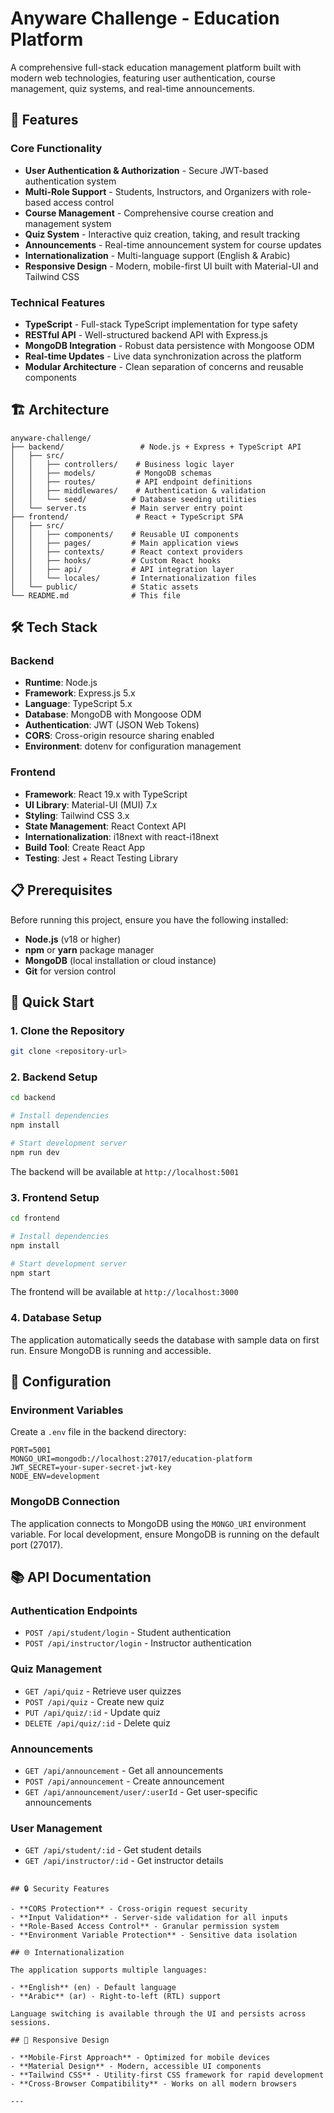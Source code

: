 # Anyware Challenge - Education Platform

A comprehensive full-stack education management platform built with modern web technologies, featuring user authentication, course management, quiz systems, and real-time announcements.

## 🚀 Features

### Core Functionality

- **User Authentication & Authorization** - Secure JWT-based authentication system
- **Multi-Role Support** - Students, Instructors, and Organizers with role-based access control
- **Course Management** - Comprehensive course creation and management system
- **Quiz System** - Interactive quiz creation, taking, and result tracking
- **Announcements** - Real-time announcement system for course updates
- **Internationalization** - Multi-language support (English & Arabic)
- **Responsive Design** - Modern, mobile-first UI built with Material-UI and Tailwind CSS

### Technical Features

- **TypeScript** - Full-stack TypeScript implementation for type safety
- **RESTful API** - Well-structured backend API with Express.js
- **MongoDB Integration** - Robust data persistence with Mongoose ODM
- **Real-time Updates** - Live data synchronization across the platform
- **Modular Architecture** - Clean separation of concerns and reusable components

## 🏗️ Architecture

```
anyware-challenge/
├── backend/                 # Node.js + Express + TypeScript API
│   ├── src/
│   │   ├── controllers/    # Business logic layer
│   │   ├── models/         # MongoDB schemas
│   │   ├── routes/         # API endpoint definitions
│   │   ├── middlewares/    # Authentication & validation
│   │   └── seed/          # Database seeding utilities
│   └── server.ts          # Main server entry point
├── frontend/               # React + TypeScript SPA
│   ├── src/
│   │   ├── components/    # Reusable UI components
│   │   ├── pages/         # Main application views
│   │   ├── contexts/      # React context providers
│   │   ├── hooks/         # Custom React hooks
│   │   ├── api/           # API integration layer
│   │   └── locales/       # Internationalization files
│   └── public/            # Static assets
└── README.md              # This file
```

## 🛠️ Tech Stack

### Backend

- **Runtime**: Node.js
- **Framework**: Express.js 5.x
- **Language**: TypeScript 5.x
- **Database**: MongoDB with Mongoose ODM
- **Authentication**: JWT (JSON Web Tokens)
- **CORS**: Cross-origin resource sharing enabled
- **Environment**: dotenv for configuration management

### Frontend

- **Framework**: React 19.x with TypeScript
- **UI Library**: Material-UI (MUI) 7.x
- **Styling**: Tailwind CSS 3.x
- **State Management**: React Context API
- **Internationalization**: i18next with react-i18next
- **Build Tool**: Create React App
- **Testing**: Jest + React Testing Library

## 📋 Prerequisites

Before running this project, ensure you have the following installed:

- **Node.js** (v18 or higher)
- **npm** or **yarn** package manager
- **MongoDB** (local installation or cloud instance)
- **Git** for version control

## 🚀 Quick Start

### 1. Clone the Repository

```bash
git clone <repository-url>
```

### 2. Backend Setup

```bash
cd backend

# Install dependencies
npm install

# Start development server
npm run dev
```

The backend will be available at `http://localhost:5001`

### 3. Frontend Setup

```bash
cd frontend

# Install dependencies
npm install

# Start development server
npm start
```

The frontend will be available at `http://localhost:3000`

### 4. Database Setup

The application automatically seeds the database with sample data on first run. Ensure MongoDB is running and accessible.

## 🔧 Configuration

### Environment Variables

Create a `.env` file in the backend directory:

```env
PORT=5001
MONGO_URI=mongodb://localhost:27017/education-platform
JWT_SECRET=your-super-secret-jwt-key
NODE_ENV=development
```

### MongoDB Connection

The application connects to MongoDB using the `MONGO_URI` environment variable. For local development, ensure MongoDB is running on the default port (27017).

## 📚 API Documentation

### Authentication Endpoints

- `POST /api/student/login` - Student authentication
- `POST /api/instructor/login` - Instructor authentication

### Quiz Management

- `GET /api/quiz` - Retrieve user quizzes
- `POST /api/quiz` - Create new quiz
- `PUT /api/quiz/:id` - Update quiz
- `DELETE /api/quiz/:id` - Delete quiz

### Announcements

- `GET /api/announcement` - Get all announcements
- `POST /api/announcement` - Create announcement
- `GET /api/announcement/user/:userId` - Get user-specific announcements

### User Management

- `GET /api/student/:id` - Get student details
- `GET /api/instructor/:id` - Get instructor details

```

## 🔒 Security Features

- **CORS Protection** - Cross-origin request security
- **Input Validation** - Server-side validation for all inputs
- **Role-Based Access Control** - Granular permission system
- **Environment Variable Protection** - Sensitive data isolation

## 🌐 Internationalization

The application supports multiple languages:

- **English** (en) - Default language
- **Arabic** (ar) - Right-to-left (RTL) support

Language switching is available through the UI and persists across sessions.

## 📱 Responsive Design

- **Mobile-First Approach** - Optimized for mobile devices
- **Material Design** - Modern, accessible UI components
- **Tailwind CSS** - Utility-first CSS framework for rapid development
- **Cross-Browser Compatibility** - Works on all modern browsers

---
